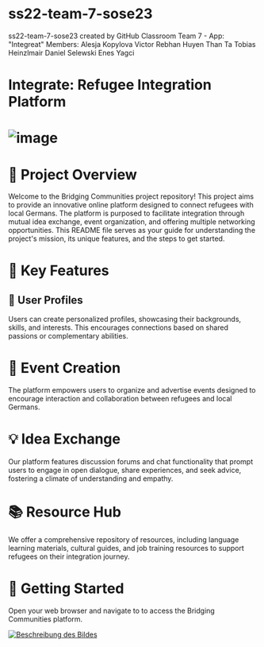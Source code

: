 # ss22-team-7-sose23
ss22-team-7-sose23 created by GitHub Classroom
Team 7 - App: "Integreat" 
Members: 
Alesja Kopylova 
Victor Rebhan 
Huyen Than Ta 
Tobias Heinzlmair 
Daniel Selewski 
Enes Yagci 

# Integrate: Refugee Integration Platform
# ![image](https://github.com/Real-Projects-Digitalization/ss22-team-7-sose23/assets/56035923/408c83cf-57da-454d-bab7-5a88680ea2c7)


# 🎯 Project Overview
Welcome to the Bridging Communities project repository! This project aims to provide an innovative online platform designed to connect refugees with local Germans. The platform is purposed to facilitate integration through mutual idea exchange, event organization, and offering multiple networking opportunities. This README file serves as your guide for understanding the project's mission, its unique features, and the steps to get started.

# 🎁 Key Features
## 🙋 User Profiles
Users can create personalized profiles, showcasing their backgrounds, skills, and interests. This encourages connections based on shared passions or complementary abilities.

# 📅 Event Creation
The platform empowers users to organize and advertise events designed to encourage interaction and collaboration between refugees and local Germans.

# 💡 Idea Exchange
Our platform features discussion forums and chat functionality that prompt users to engage in open dialogue, share experiences, and seek advice, fostering a climate of understanding and empathy.

# 📚 Resource Hub
We offer a comprehensive repository of resources, including language learning materials, cultural guides, and job training resources to support refugees on their integration journey.

# 🚀 Getting Started
Open your web browser and navigate to  to access the Bridging Communities platform.

[![Beschreibung des Bildes](![image](https://github.com/Real-Projects-Digitalization/ss22-team-7-sose23/assets/56035923/94aa398b-ea61-456d-879a-bd42f4ef6676)
)]([Link/zum/Prototyp](https://www.figma.com/proto/Bh0qLYWoM1rLfgYPjzitlN/Group7---Entrepreneur-(Copy)?type=design&node-id=104-45&scaling=scale-down&page-id=0%3A1&starting-point-node-id=104%3A45))

